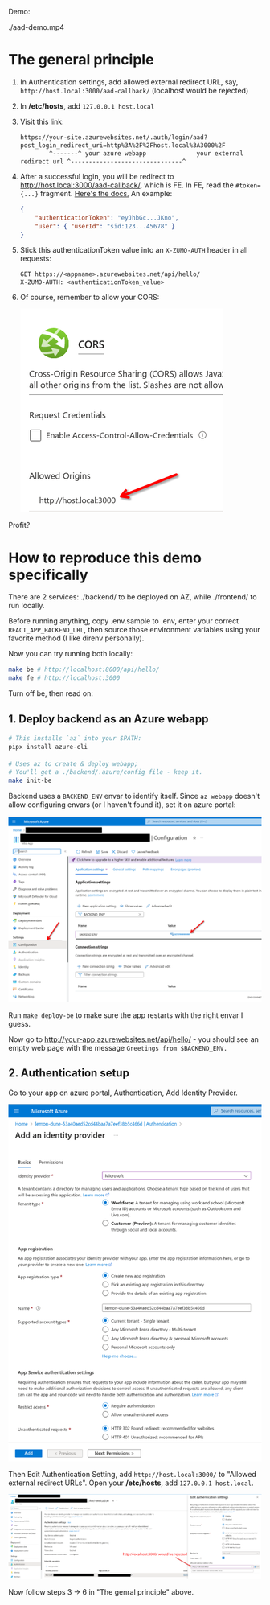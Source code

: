 Demo:

./aad-demo.mp4

# The general principle

1. In Authentication settings, add allowed external redirect URL, say,
   `http://host.local:3000/aad-callback/` (localhost would be rejected)
2. In **/etc/hosts**, add `127.0.0.1 host.local`
3. Visit this link:

    ```
    https://your-site.azurewebsites.net/.auth/login/aad?post_login_redirect_uri=http%3A%2F%2Fhost.local%3A3000%2F
            ^-------^ your azure webapp              your external redirect url ^-------------------------------^
    ```

4. After a successful login, you will be redirect to
   http://host.local:3000/aad-callback/, which is FE.
   In FE, read the `#token={...}` fragment. [Here's the docs.][doc1]
   An example:

    ```json
    {
        "authenticationToken": "eyJhbGc...JKno",
        "user": { "userId": "sid:123...45678" }
    }
    ```

5. Stick this authenticationToken value into an `X-ZUMO-AUTH` header in all
   requests:
    ```
    GET https://<appname>.azurewebsites.net/api/hello/
    X-ZUMO-AUTH: <authenticationToken_value>
    ```

6. Of course, remember to allow your CORS:

    ![](04-cors.png)

Profit?


# How to reproduce this demo specifically

There are 2 services: ./backend/ to be deployed on AZ, while ./frontend/ to run
locally.

Before running anything, copy .env.sample to .env, enter your correct
`REACT_APP_BACKEND_URL`, then source those environment variables using your
favorite method (I like direnv personally).

Now you can try running both locally:

```sh
make be # http://localhost:8000/api/hello/
make fe # http://localhost:3000
```

Turn off be, then read on:

## 1. Deploy backend as an Azure webapp

```sh
# This installs `az` into your $PATH:
pipx install azure-cli

# Uses az to create & deploy webapp;
# You'll get a ./backend/.azure/config file - keep it.
make init-be
```

Backend uses a `BACKEND_ENV` envar to identify itself.
Since `az webapp` doesn't allow configuring envars (or I haven't found it),
set it on azure portal:

![](01-envar.png)

Run `make deploy-be` to make sure the app restarts with the right envar I
guess.

Now go to http://your-app.azurewebsites.net/api/hello/ - you should see an
empty web page with the message `Greetings from $BACKEND_ENV.`

## 2. Authentication setup

Go to your app on azure portal, Authentication, Add Identity Provider.

![](02-add-idp.png)

Then Edit Authentication Setting, add `http://host.local:3000/` to "Allowed
external redirect URLs". Open your **/etc/hosts**, add `127.0.0.1 host.local`.

![](03-callback-url.png)

Now follow steps 3 -> 6 in "The genral principle" above.

[doc1]: https://learn.microsoft.com/en-us/azure/app-service/configure-authentication-customize-sign-in-out#use-multiple-sign-in-providers
